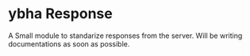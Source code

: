 # ybha Response
A Small module to standarize responses from the server.
Will be writing documentations as soon as possible.